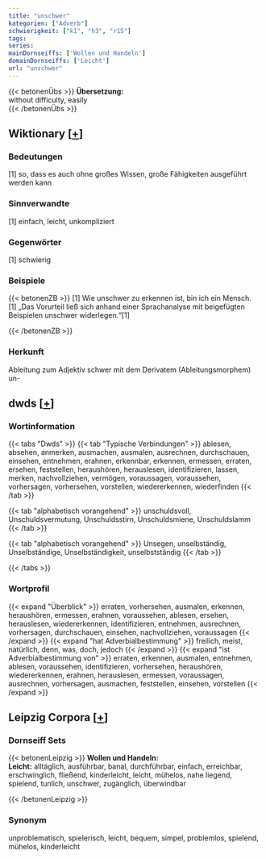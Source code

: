 ```yaml
---
title: "unschwer"
kategorien: ["Adverb"]
schwierigkeit: ["k1", "h3", "r15"]
tags:
series:
mainDornseiffs: ['Wollen und Handeln']
domainDornseiffs: ['Leicht']
url: "unschwer"
---
```


{{< betonenÜbs >}}
**Übersetzung:**  
without difficulty, easily  
{{< /betonenÜbs >}}

## Wiktionary [[+](https://de.wiktionary.org/wiki/unschwer)]

### Bedeutungen
[1] so, dass es auch ohne großes Wissen, große Fähigkeiten ausgeführt werden kann  

### Sinnverwandte
[1] einfach, leicht, unkompliziert  

### Gegenwörter
[1] schwierig  

### Beispiele
{{< betonenZB >}}
[1] Wie unschwer zu erkennen ist, bin ich ein Mensch.  
[1] „Das Vorurteil ließ sich anhand einer Sprachanalyse mit beigefügten Beispielen unschwer widerlegen.“[1]  

{{< /betonenZB >}}
### Herkunft
Ableitung zum Adjektiv schwer mit dem Derivatem (Ableitungsmorphem) un-  



## dwds [[+](https://www.dwds.de/wb/unschwer)]

### Wortinformation
{{< tabs "Dwds" >}}
{{< tab "Typische Verbindungen" >}}
ablesen, absehen, anmerken, ausmachen, ausmalen, ausrechnen, durchschauen, einsehen, entnehmen, erahnen, erkennbar, erkennen, ermessen, erraten, ersehen, feststellen, heraushören, herauslesen, identifizieren, lassen, merken, nachvollziehen, vermögen, voraussagen, voraussehen, vorhersagen, vorhersehen, vorstellen, wiedererkennen, wiederfinden
{{< /tab >}}

{{< tab "alphabetisch vorangehend" >}}
unschuldsvoll, Unschuldsvermutung, Unschuldsstirn, Unschuldsmiene, Unschuldslamm
{{< /tab >}}

{{< tab "alphabetisch vorangehend" >}}
Unsegen, unselbständig, Unselbständige, Unselbständigkeit, unselbstständig
{{< /tab >}}

{{< /tabs >}}

### Wortprofil
{{< expand "Überblick" >}} erraten, vorhersehen, ausmalen, erkennen, heraushören, ermessen, erahnen, voraussehen, ablesen, ersehen, herauslesen, wiedererkennen, identifizieren, entnehmen, ausrechnen, vorhersagen, durchschauen, einsehen, nachvollziehen, voraussagen {{< /expand >}}
{{< expand "hat Adverbialbestimmung" >}} freilich, meist, natürlich, denn, was, doch, jedoch {{< /expand >}}
{{< expand "ist Adverbialbestimmung von" >}} erraten, erkennen, ausmalen, entnehmen, ablesen, voraussehen, identifizieren, vorhersehen, heraushören, wiedererkennen, erahnen, herauslesen, ermessen, voraussagen, ausrechnen, vorhersagen, ausmachen, feststellen, einsehen, vorstellen {{< /expand >}}

## Leipzig Corpora [[+](https://corpora.uni-leipzig.de/en/res?word=unschwer&corpusId=deu_newscrawl-public_2018)]

### Dornseiff Sets
{{< betonenLeipzig >}}
**Wollen und Handeln:**  
**Leicht:** alltäglich, ausführbar, banal, durchführbar, einfach, erreichbar, erschwinglich, fließend, kinderleicht, leicht, mühelos, nahe liegend, spielend, tunlich, unschwer, zugänglich, überwindbar  

{{< /betonenLeipzig >}}

### Synonym
unproblematisch, spielerisch, leicht, bequem, simpel, problemlos, spielend, mühelos, kinderleicht

